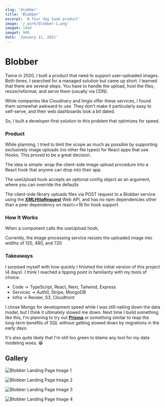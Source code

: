 ```yaml
---
slug: 'blobber'
title: 'Blobber'
excerpt: 'A four day SaaS product'
image: '/_work/blobber-1.png'
imageX: 1440
imageY: 900
date: 'January 11, 2021'
---
```


# Blobber

Twice in 2020, I built a product that need to support user-uploaded images. Both times, I searched for a managed solution but came up short. I learned that there are several steps. You have to handle the upload, host the files, resize/reformat, and serve them (usually via CDN).

While companies like Cloudinary and Imgix offer these services, I found them somewhat awkward to use. They don't make it particularly easy to self-serve, and their web dashboards look a bit dated.

So, I built a developer-first solution to this problem that optimizes for speed.

### Product

While planning, I tried to limit the scope as much as possible by supporting exclusively image uploads (no other file types) for React apps that use Hooks. This proved to be a great decision.

The idea is simple: wrap the client-side image upload procedure into a React hook that anyone can drop into their app.

The useUpload hook accepts an optional config object as an argument, where you can override the defaults 

The client-side library uploads files via POST request to a Blobber service using the [__XMLHttpRequest__](https://developer.mozilla.org/en-US/docs/Web/API/XMLHttpRequest) Web API, and has no npm dependencies other than a peer dependency on react>=16 for hook support.

### How It Works

When a component calls the useUpload hook,



Currently, the image processing service resizes the uploaded image into widths of 120, 480, and 720 


### Takeaways

I surpised myself with how quickly I finished the initial version of this project (4 days). I think I reached a tipping point in familiarity with my tools of choice.

- Code &rarr; TypeScript, React, Next, Tailwind, Express
- Services &rarr; Auth0, Stripe, MongoDB
- Infra &rarr; Render, S3, Cloudfront

I chose Mongo for development speed while I was still nailing down the data model, but I think it ultimately slowed me down. Next time I build something like this, I'm planning to try out [__Prisma__](https://www.prisma.io/) or something similar to reap the long-term benefits of SQL without getting slowed down by migrations in the early days.

It's also quite likely that I'm still too green to blame any tool for my data modeling woes. 😁

## Gallery

![Blobber Landing Page Image 1](/_work/blobber-1.png)

![Blobber Landing Page Image 2](/_work/blobber-2.png)

![Blobber Landing Page Image 3](/_work/blobber-3.png)

![Blobber Landing Page Image 4](/_work/blobber-4.png)

